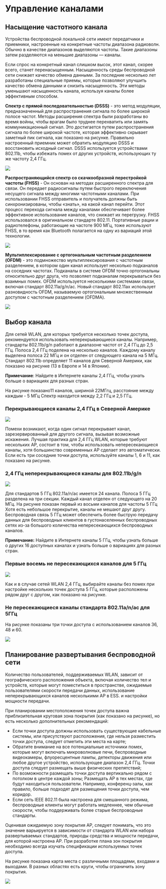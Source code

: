 # Управление каналами

<!-- 12.5.1-->
## Насыщение частотного канала

Устройства беспроводной локальной сети имеют передатчики и приемники, настроенные на конкретные частоты диапазона радиоволн. Обычно в качестве диапазонов выделяются частоты. Такие диапазоны затем разделяются на меньшие диапазоны — каналы.

Если спрос на конкретный канал слишком высок, этот канал, скорее всего, станет перенасыщенным. Насыщенность среды беспроводной сети снижает качество обмена данными. За последние несколько лет разработаны специальные приемы, которые позволяют улучшить качество обмена данными и снизить насыщенность. Эти методы уменьшают насыщенность канала, используя каналы более эффективным способом.

**Спектр с прямой последовательностью (DSSS)** - это метод модуляции, предназначенный для распространения сигнала по более широкой полосе частот. Методы расширения спектра были разработаны во время войны, чтобы врагам было труднее перехватить или замять коммуникационный сигнал. Это достигается путем распространения сигнала по более широкой частоте, которая эффективно скрывает заметный пик сигнала, как показано на рисунке. Правильно настроенный приемник может обратить модуляцию DSSS и восстановить исходный сигнал. DSSS используется устройствами 802.11b, чтобы избежать помех от других устройств, использующих ту же частоту 2,4 ГГц.

![](./assets/12.5.1-1.png)

**Распространяющийся спектр со скачкообразной перестройкой частоты (FHSS)** - Он основан на методах расширенного спектра для связи. Он передает радиосигналы путем быстрого переключения несущего сигнала между многими частотными каналами. При использовании FHSS отправитель и получатель должны быть синхронизированы, чтобы «знать», на какой канал перейти. Этот процесс перехода сигнала между каналами обеспечивает более эффективное использование каналов, что снижает их перегрузку. FHSS использовался в оригинальном стандарте 802.11. Портативные рации и радиотелефоны, работающие на частоте 900 МГц, тоже используют FHSS, в то время как Bluetooth полагается на одну из вариаций этой технологии.

![](./assets/12.5.1-2.png)

**Мультиплексирование с ортогональным частотным разделением (OFDM)** - это подмножество мультиплексирования с частотным разделением, в котором один канал использует несколько подканалов на соседних частотах. Подканалы в системе OFDM точно ортогональны относительно друг друга, что позволяет подканалам перекрываться без взаимных помех. OFDM используется несколькими системами связи, включая стандарт 802.11a/g/n/ac. Новый стандарт 802.11ax использует разновидность OFDM, называемую ортогональным множественным доступом с частотным разделением (OFDMA).

![](./assets/12.5.1-3.png)

<!-- 12.5.2-->
## Выбор канала

Для сетей WLAN, для которых требуется несколько точек доступа, рекомендуется использовать неперекрывающиеся каналы. Например, стандарты 802.11b/g/n работают в диапазоне частот от 2,4 ГГц до 2,5 ГГц. Полоса 2,4 ГГц поделена на несколько каналов. Каждому каналу выделена полоса 22 МГц и он отделен от следующего канала на 5 МГц. Стандарт 802.11b определяет 11 каналов для Северной Америки, как показано на рисунке (13 в Европе и 14 в Японии).

**Примечание**: Найдите в Интернете каналы 2,4 ГГц, чтобы узнать больше о вариациях для разных стран.

На рисунке показано11 каналов, шириной 22МГгц, расстояние между каждым - 5 МГц Спектр находится между 2,2 ГГц и 2,5 ГГц.

### Перекрывающиеся каналы 2,4 ГГц в Северной Америке

![](./assets/12.5.2-1.png)

Помехи возникают, когда один сигнал перекрывает канал, зарезервированный для другого сигнала, вызывая возможные искажения. Лучшая практика для 2,4 ГГц WLAN, которые требуют нескольких AP, состоит в том, чтобы использовать непересекающиеся каналы, хотя большинство современных AP сделает это автоматически. Если есть три соседние точки доступа, используйте каналы 1, 6 и 11, как показано на рисунке.

### 2,4 ГГц неперекрывающиеся каналы для 802.11b/g/n

![](./assets/12.5.2-2.png)

Для стандартов 5 ГГц 802.11a/n/ac имеется 24 канала. Полоса 5 ГГц разделена на три секции. Каждый канал отделен от следующего на 20 МГц. На рисунке показан первый из восьми каналов для частоты 5 ГГц Хотя есть небольшое перекрытие, каналы не мешают друг другу. Беспроводная связь 5 ГГц может обеспечить более быструю передачу данных для беспроводных клиентов в густонаселенных беспроводных сетях из-за большого количества непересекающихся беспроводных каналов.

**Примечание:** Найдите в Интернете каналы 5 ГГц, чтобы узнать больше о других 16 доступных каналах и узнать больше о вариациях для разных стран.

### Первые восемь не пересекающихся каналов для 5 ГГц

![](./assets/12.5.2-3.png)

Как и в случае сетей WLAN 2,4 ГГц, выбирайте каналы без помех при настройке нескольких точек доступа 5 ГГц, которые расположены рядом друг с другом, как показано на рисунке.

### Не пересекающиеся каналы стандарта 802.11a/n/ac для 5ГГц

На рисунке показаны три точки доступа с использованием каналов 36, 48 и 60.

![](./assets/12.5.2-4.png)

<!-- 12.5.3-->
## Планирование развертывания беспроводной сети

Количество пользователей, поддерживаемых WLAN, зависит от географического расположения объекта, включая количество тел и устройств, которые могут поместиться в пространстве, ожидаемые пользователями скорости передачи данных, использование неперекрывающихся каналов несколькими AP в ESS. и настройки мощности передачи.

При планировании местоположения точек доступа важна приблизительная круговая зона покрытия (как показано на рисунке), но есть несколько дополнительных рекомендаций:

- Если точки доступа должны использовать существующие кабельные системы, или присутствуют расположения, где нельзя разместить точки доступа, следует отметить эти места на карте;
- Обратите внимание на все потенциальные источники помех, которые могут включать микроволновые печи, беспроводные видеокамеры, флуоресцентные лампы, детекторы движения или любое другое устройство, использующее диапазон 2,4 ГГц.
Точки доступа следует размещать выше физических препятствий;
- По возможности размещать точки доступа вертикально рядом с потолком в центре каждой зоны;
Размещать AP в тех местах, где будут находиться пользователи. Например, конференц-залы, как правило, больше подходят для размещения точки доступа, чем коридор.
- Если сеть IEEE 802.11 была настроена для смешанного режима, беспроводные клиенты могут работать медленнее, чем обычные скорости, чтобы поддерживать более старые беспроводные стандарты.


Оценивая ожидаемую зону покрытия AP, следует понимать, что это значение варьируется в зависимости от стандарта WLAN или набора развертываемых стандартов, природы средства и мощности передачи, для которой настроена AP. При разработке плана зон покрытия необходимо всегда изучать спецификации используемых точек доступа.

На рисунке показана карта места с различными площадями, входами и выходами. В разных областях есть круги, чтобы ограничить зону покрытия.

![](./assets/12.5.3.png)
